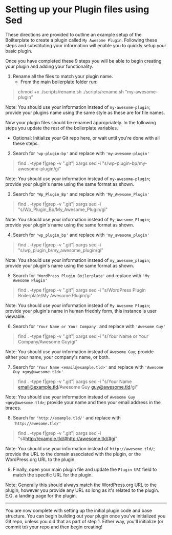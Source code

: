 # Setting up your Plugin files using Sed

These directions are provided to outline an example setup of the Boilterplate to create a plugin called `My Awesome Plugin`. Following these steps and substituting your information will enable you to quickly setup your basic plugin.

Once you have completed these 9 steps you will be able to begin creating your plugin and adding your functionality.


1. Rename all the files to match your plugin name.
    * From the main boilerplate folder run:
> chmod +x ./scripts/rename.sh
> ./scripts/rename.sh "my-awesome-plugin"

  Note: You should use your information instead of `my-awesome-plugin`; provide your plugins name using the same style as these are for file names.

  Now your plugin files should be renamed appropriately. In the following steps you update the rest of the boilerplate variables.

  * Optional: Initialize your Git repo here, or wait until you're done with all these steps.

2. Search for `'wp-plugin-bp'` and replace with `'my-awesome-plugin'`
>find . -type f|grep -v ".git"| xargs sed -i "s/wp-plugin-bp/my-awesome-plugin/gi"

  Note: You should use your information instead of `my-awesome-plugin`; provide your plugin's name using the same format as shown.

3. Search for `'Wp_Plugin_Bp'` and replace with `'My_Awesome_Plugin'`
>find . -type f|grep -v ".git"| xargs sed -i "s/Wp_Plugin_Bp/My_Awesome_Plugin/gi"

  Note: You should use your information instead of `My_Awesome_Plugin`; provide your plugin's name using the same format as shown.

4. Search for `'wp_plugin_bp'` and replace with `'my_awesome_plugin'`
>find . -type f|grep -v ".git"| xargs sed -i "s/wp_plugin_b/my_awesome_plugin/gi"

  Note: You should use your information instead of `my_awesome_plugin`; provide your plugin's name using the same format as shown.

5. Search for `'WordPress Plugin Boilerplate'` and replace with `'My Awesome Plugin'`
>find . -type f|grep -v ".git"| xargs sed -i "s/WordPress Plugin Boilerplate/My Awesome Plugin/gi"

  Note: You should use your information instead of `My Awesome Plugin`; provide your plugin's name in human friednly form, this instance is user viewable.

6. Search for `'Your Name or Your Company'` and replace with `'Awesome Guy'`
>find . -type f|grep -v ".git"| xargs sed -i "s/Your Name or Your Company/Awesome Guy/gi"

  Note: You should use your information instead of `Awesome Guy`; provide either your name, your company's name, or both.

7. Search for `'Your Name <email@example.tld>'` and replace with `'Awesome Guy <guy@awesome.tld>'`
>find . -type f|grep -v ".git"| xargs sed -i "s/Your Name <email@example.tld>/Awesome Guy <guy@awesome.tld>/gi"

  Note: You should use your information instead of `Awesome Guy <guy@awesome.tld>`; provide your name and then your email address in the braces.

8. Search for `'http://example.tld/'` and replace with `'http://awesome.tld/'`
>find . -type f|grep -v ".git"| xargs sed -i "s#http://example.tld/#http://awesome.tld/#gi"

  Note: You should use your information instead of `http://awesome.tld/`; provide the URL to the domain associated with the plugin, or the WordPress.org URL to the plugin.

9. Finally, open your main plugin file and update the `Plugin URI` field to match the specific URL for the plugin.

  Note: Generally this should always match the WordPress.org URL to the plugin, however you provide any URL so long as it's related to the plugin. E.G. a landing page for the plugin.

---

You are now complete with setting up the initial plugin code and base structure. You can begin building out your plugin once you've initialized you Git repo, unless you did that as part of step 1. Either way, you'll initialize (or commit to) your repo and then begin creating!
